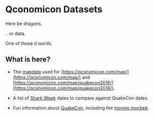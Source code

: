 # Qconomicon Datasets

Here be dragons.



.. or data.

One of those d words.

## What is here?

* The [mapdata](/datasets/mapdata) used for [https://qconomicon.com/map/](https://qconomicon.com/map/) and [https://qconomicon.com/map/quakecon2016/](https://qconomicon.com/map/quakecon2016/).

* A list of [Shark Week](/datasets/sharkweek) dates to compare against QuakeCon dates.

* Fun information about [QuakeCon](/datasets/quakecon), including the [movies mocked](/datasets/quakecon/quakecon_movies.csv).
